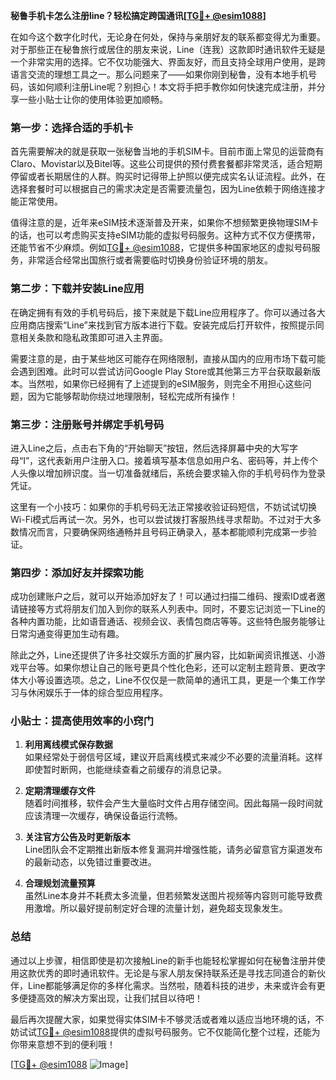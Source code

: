**秘鲁手机卡怎么注册line？轻松搞定跨国通讯[[TG💪+ @esim1088](https://t.me/s/esim1088)]**

在如今这个数字化时代，无论身在何处，保持与亲朋好友的联系都变得尤为重要。对于那些正在秘鲁旅行或居住的朋友来说，Line（连我）这款即时通讯软件无疑是一个非常实用的选择。它不仅功能强大、界面友好，而且支持全球用户使用，是跨语言交流的理想工具之一。那么问题来了——如果你刚到秘鲁，没有本地手机号码，该如何顺利注册Line呢？别担心！本文将手把手教你如何快速完成注册，并分享一些小贴士让你的使用体验更加顺畅。

### 第一步：选择合适的手机卡

首先需要解决的就是获取一张秘鲁当地的手机SIM卡。目前市面上常见的运营商有Claro、Movistar以及Bitel等。这些公司提供的预付费套餐都非常灵活，适合短期停留或者长期居住的人群。购买时记得带上护照以便完成实名认证流程。此外，在选择套餐时可以根据自己的需求决定是否需要流量包，因为Line依赖于网络连接才能正常使用。

值得注意的是，近年来eSIM技术逐渐普及开来，如果你不想频繁更换物理SIM卡的话，也可以考虑购买支持eSIM功能的虚拟号码服务。这种方式不仅方便携带，还能节省不少麻烦。例如[TG💪+ @esim1088](https://t.me/s/esim1088)，它提供多种国家地区的虚拟号码服务，非常适合经常出国旅行或者需要临时切换身份验证环境的朋友。

### 第二步：下载并安装Line应用

在确定拥有有效的手机号码后，接下来就是下载Line应用程序了。你可以通过各大应用商店搜索“Line”来找到官方版本进行下载。安装完成后打开软件，按照提示同意相关条款和隐私政策即可进入主界面。

需要注意的是，由于某些地区可能存在网络限制，直接从国内的应用市场下载可能会遇到困难。此时可以尝试访问Google Play Store或其他第三方平台获取最新版本。当然啦，如果你已经拥有了上述提到的eSIM服务，则完全不用担心这些问题，因为它能够帮助你绕过地理限制，轻松完成所有操作！

### 第三步：注册账号并绑定手机号码

进入Line之后，点击右下角的“开始聊天”按钮，然后选择屏幕中央的大写字母“I”，这代表新用户注册入口。接着填写基本信息如用户名、密码等，并上传个人头像以增加辨识度。当一切准备就绪后，系统会要求输入你的手机号码作为登录凭证。

这里有一个小技巧：如果你的手机号码无法正常接收验证码短信，不妨试试切换Wi-Fi模式后再试一次。另外，也可以尝试拨打客服热线寻求帮助。不过对于大多数情况而言，只要确保网络通畅并且号码正确录入，基本都能顺利完成第一步验证。

### 第四步：添加好友并探索功能

成功创建账户之后，就可以开始添加好友了！可以通过扫描二维码、搜索ID或者邀请链接等方式将朋友们加入到你的联系人列表中。同时，不要忘记浏览一下Line的各种内置功能，比如语音通话、视频会议、表情包商店等等。这些特色服务能够让日常沟通变得更加生动有趣。

除此之外，Line还提供了许多社交娱乐方面的扩展内容，比如新闻资讯推送、小游戏平台等。如果你想让自己的账号更具个性化色彩，还可以定制主题背景、更改字体大小等设置选项。总之，Line不仅仅是一款简单的通讯工具，更是一个集工作学习与休闲娱乐于一体的综合型应用程序。

### 小贴士：提高使用效率的小窍门

1. **利用离线模式保存数据**  
   如果经常处于弱信号区域，建议开启离线模式来减少不必要的流量消耗。这样即使暂时断网，也能继续查看之前缓存的消息记录。

2. **定期清理缓存文件**  
   随着时间推移，软件会产生大量临时文件占用存储空间。因此每隔一段时间就应该清理一次缓存，确保设备运行流畅。

3. **关注官方公告及时更新版本**  
   Line团队会不定期推出新版本修复漏洞并增强性能，请务必留意官方渠道发布的最新动态，以免错过重要改进。

4. **合理规划流量预算**  
   虽然Line本身并不耗费太多流量，但若频繁发送图片视频等内容则可能导致费用激增。所以最好提前制定好合理的流量计划，避免超支现象发生。

### 总结

通过以上步骤，相信即使是初次接触Line的新手也能轻松掌握如何在秘鲁注册并使用这款优秀的即时通讯软件。无论是与家人朋友保持联系还是寻找志同道合的新伙伴，Line都能够满足你的多样化需求。当然啦，随着科技的进步，未来或许会有更多便捷高效的解决方案出现，让我们拭目以待吧！

最后再次提醒大家，如果觉得实体SIM卡不够灵活或者难以适应当地环境的话，不妨试试[TG💪+ @esim1088](https://t.me/s/esim1088)提供的虚拟号码服务。它不仅能简化整个过程，还能为你带来意想不到的便利哦！

[[TG💪+ @esim1088](https://t.me/s/esim1088) ![Image](https://i.postimg.cc/4NQfJmqS/Snipaste-2025-05-13-00-14-12.png)]